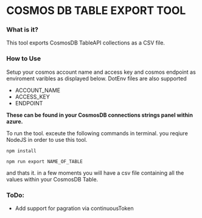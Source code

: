 # COSMOS DB TABLE EXPORT TOOL

### What is it?
This tool exports CosmosDB TableAPI collections as a CSV file.

### How to Use
Setup  your cosmos account name and access key and cosmos endpoint as enviroment varibles as displayed below. DotEnv files are also supported
- ACCOUNT_NAME
- ACCESS_KEY
- ENDPOINT

**These can be found in your CosmosDB connections strings panel within azure.**

To run the tool. exceute the following commands in terminal. you reqiure NodeJS in order to use this tool.
```
npm install
```
```
npm run export NAME_OF_TABLE
```

and thats it. in a few moments you will have a csv file containing all the values within your CosmosDB Table.

### ToDo:
- Add support for pagration via continuousToken
